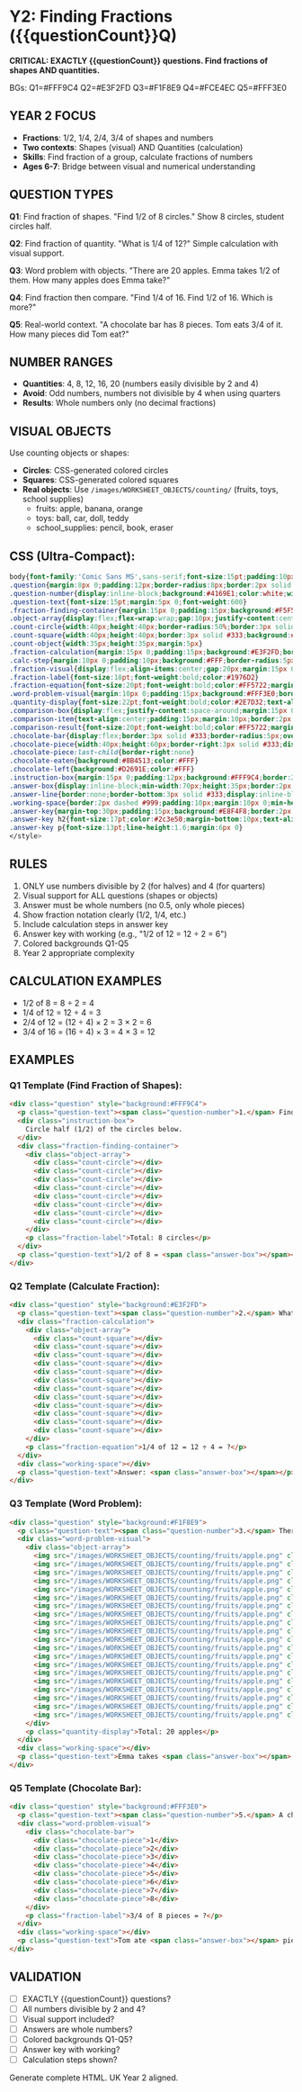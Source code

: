 # Y2: Finding Fractions ({{questionCount}}Q)

**CRITICAL: EXACTLY {{questionCount}} questions. Find fractions of shapes AND quantities.**

BGs: Q1=#FFF9C4 Q2=#E3F2FD Q3=#F1F8E9 Q4=#FCE4EC Q5=#FFF3E0

## YEAR 2 FOCUS
- **Fractions**: 1/2, 1/4, 2/4, 3/4 of shapes and numbers
- **Two contexts**: Shapes (visual) AND Quantities (calculation)
- **Skills**: Find fraction of a group, calculate fractions of numbers
- **Ages 6-7**: Bridge between visual and numerical understanding

## QUESTION TYPES

**Q1**: Find fraction of shapes. "Find 1/2 of 8 circles." Show 8 circles, student circles half.

**Q2**: Find fraction of quantity. "What is 1/4 of 12?" Simple calculation with visual support.

**Q3**: Word problem with objects. "There are 20 apples. Emma takes 1/2 of them. How many apples does Emma take?"

**Q4**: Find fraction then compare. "Find 1/4 of 16. Find 1/2 of 16. Which is more?"

**Q5**: Real-world context. "A chocolate bar has 8 pieces. Tom eats 3/4 of it. How many pieces did Tom eat?"

## NUMBER RANGES
- **Quantities**: 4, 8, 12, 16, 20 (numbers easily divisible by 2 and 4)
- **Avoid**: Odd numbers, numbers not divisible by 4 when using quarters
- **Results**: Whole numbers only (no decimal fractions)

## VISUAL OBJECTS
Use counting objects or shapes:
- **Circles**: CSS-generated colored circles
- **Squares**: CSS-generated colored squares
- **Real objects**: Use `/images/WORKSHEET_OBJECTS/counting/` (fruits, toys, school supplies)
  - fruits: apple, banana, orange
  - toys: ball, car, doll, teddy
  - school_supplies: pencil, book, eraser

## CSS (Ultra-Compact):
```css
body{font-family:'Comic Sans MS',sans-serif;font-size:15pt;padding:10px;line-height:1.4}
.question{margin:8px 0;padding:12px;border-radius:8px;border:2px solid #ddd}
.question-number{display:inline-block;background:#4169E1;color:white;width:30px;height:30px;line-height:30px;text-align:center;border-radius:50%;margin-right:8px;font-weight:bold;font-size:14pt}
.question-text{font-size:15pt;margin:5px 0;font-weight:600}
.fraction-finding-container{margin:15px 0;padding:15px;background:#F5F5F5;border-radius:8px}
.object-array{display:flex;flex-wrap:wrap;gap:10px;justify-content:center;margin:15px 0}
.count-circle{width:40px;height:40px;border-radius:50%;border:3px solid #333;background:#4CAF50;display:inline-block}
.count-square{width:40px;height:40px;border:3px solid #333;background:#2196F3;display:inline-block;border-radius:3px}
.count-object{width:35px;height:35px;margin:5px}
.fraction-calculation{margin:15px 0;padding:15px;background:#E3F2FD;border:2px solid #1976D2;border-radius:8px}
.calc-step{margin:10px 0;padding:10px;background:#FFF;border-radius:5px;font-size:16pt}
.fraction-visual{display:flex;align-items:center;gap:20px;margin:15px 0;justify-content:center}
.fraction-label{font-size:18pt;font-weight:bold;color:#1976D2}
.fraction-equation{font-size:20pt;font-weight:bold;color:#FF5722;margin:15px 0;text-align:center}
.word-problem-visual{margin:10px 0;padding:15px;background:#FFF3E0;border:2px dashed #FF9800;border-radius:8px}
.quantity-display{font-size:22pt;font-weight:bold;color:#2E7D32;text-align:center;margin:10px 0}
.comparison-box{display:flex;justify-content:space-around;margin:15px 0;flex-wrap:wrap}
.comparison-item{text-align:center;padding:15px;margin:10px;border:2px solid #ddd;border-radius:8px;background:#FFF;min-width:150px}
.comparison-result{font-size:20pt;font-weight:bold;color:#FF5722;margin:10px 0}
.chocolate-bar{display:flex;border:3px solid #333;border-radius:5px;overflow:hidden;margin:15px auto;max-width:320px}
.chocolate-piece{width:40px;height:60px;border-right:3px solid #333;display:flex;align-items:center;justify-content:center;font-weight:bold;font-size:12pt}
.chocolate-piece:last-child{border-right:none}
.chocolate-eaten{background:#8B4513;color:#FFF}
.chocolate-left{background:#D2691E;color:#FFF}
.instruction-box{margin:15px 0;padding:12px;background:#FFF9C4;border:2px dashed #FF9800;border-radius:8px;font-size:16pt;font-weight:600;text-align:center}
.answer-box{display:inline-block;min-width:70px;height:35px;border:2px solid #333;border-radius:5px;background:#FFF;vertical-align:middle;margin:0 5px}
.answer-line{border:none;border-bottom:3px solid #333;display:inline-block;min-width:70px;margin:0 5px;background:transparent}
.working-space{border:2px dashed #999;padding:10px;margin:10px 0;min-height:60px;background:#FAFAFA;border-radius:6px}
.answer-key{margin-top:30px;padding:15px;background:#E8F4F8;border:2px solid #4169E1;border-radius:8px;page-break-before:always}
.answer-key h2{font-size:17pt;color:#2c3e50;margin-bottom:10px;text-align:center}
.answer-key p{font-size:13pt;line-height:1.6;margin:6px 0}
</style>
```

## RULES

1. ONLY use numbers divisible by 2 (for halves) and 4 (for quarters)
2. Visual support for ALL questions (shapes or objects)
3. Answer must be whole numbers (no 0.5, only whole pieces)
4. Show fraction notation clearly (1/2, 1/4, etc.)
5. Include calculation steps in answer key
6. Answer key with working (e.g., "1/2 of 12 = 12 ÷ 2 = 6")
7. Colored backgrounds Q1-Q5
8. Year 2 appropriate complexity

## CALCULATION EXAMPLES
- 1/2 of 8 = 8 ÷ 2 = 4
- 1/4 of 12 = 12 ÷ 4 = 3
- 2/4 of 12 = (12 ÷ 4) × 2 = 3 × 2 = 6
- 3/4 of 16 = (16 ÷ 4) × 3 = 4 × 3 = 12

## EXAMPLES

### Q1 Template (Find Fraction of Shapes):
```html
<div class="question" style="background:#FFF9C4">
  <p class="question-text"><span class="question-number">1.</span> Find 1/2 of the circles.</p>
  <div class="instruction-box">
    Circle half (1/2) of the circles below.
  </div>
  <div class="fraction-finding-container">
    <div class="object-array">
      <div class="count-circle"></div>
      <div class="count-circle"></div>
      <div class="count-circle"></div>
      <div class="count-circle"></div>
      <div class="count-circle"></div>
      <div class="count-circle"></div>
      <div class="count-circle"></div>
      <div class="count-circle"></div>
    </div>
    <p class="fraction-label">Total: 8 circles</p>
  </div>
  <p class="question-text">1/2 of 8 = <span class="answer-box"></span></p>
</div>
```

### Q2 Template (Calculate Fraction):
```html
<div class="question" style="background:#E3F2FD">
  <p class="question-text"><span class="question-number">2.</span> What is 1/4 of 12?</p>
  <div class="fraction-calculation">
    <div class="object-array">
      <div class="count-square"></div>
      <div class="count-square"></div>
      <div class="count-square"></div>
      <div class="count-square"></div>
      <div class="count-square"></div>
      <div class="count-square"></div>
      <div class="count-square"></div>
      <div class="count-square"></div>
      <div class="count-square"></div>
      <div class="count-square"></div>
      <div class="count-square"></div>
      <div class="count-square"></div>
    </div>
    <p class="fraction-equation">1/4 of 12 = 12 ÷ 4 = ?</p>
  </div>
  <div class="working-space"></div>
  <p class="question-text">Answer: <span class="answer-box"></span></p>
</div>
```

### Q3 Template (Word Problem):
```html
<div class="question" style="background:#F1F8E9">
  <p class="question-text"><span class="question-number">3.</span> There are 20 apples. Emma takes 1/2 of them. How many apples does Emma take?</p>
  <div class="word-problem-visual">
    <div class="object-array">
      <img src="/images/WORKSHEET_OBJECTS/counting/fruits/apple.png" class="count-object" alt="apple">
      <img src="/images/WORKSHEET_OBJECTS/counting/fruits/apple.png" class="count-object" alt="apple">
      <img src="/images/WORKSHEET_OBJECTS/counting/fruits/apple.png" class="count-object" alt="apple">
      <img src="/images/WORKSHEET_OBJECTS/counting/fruits/apple.png" class="count-object" alt="apple">
      <img src="/images/WORKSHEET_OBJECTS/counting/fruits/apple.png" class="count-object" alt="apple">
      <img src="/images/WORKSHEET_OBJECTS/counting/fruits/apple.png" class="count-object" alt="apple">
      <img src="/images/WORKSHEET_OBJECTS/counting/fruits/apple.png" class="count-object" alt="apple">
      <img src="/images/WORKSHEET_OBJECTS/counting/fruits/apple.png" class="count-object" alt="apple">
      <img src="/images/WORKSHEET_OBJECTS/counting/fruits/apple.png" class="count-object" alt="apple">
      <img src="/images/WORKSHEET_OBJECTS/counting/fruits/apple.png" class="count-object" alt="apple">
      <img src="/images/WORKSHEET_OBJECTS/counting/fruits/apple.png" class="count-object" alt="apple">
      <img src="/images/WORKSHEET_OBJECTS/counting/fruits/apple.png" class="count-object" alt="apple">
      <img src="/images/WORKSHEET_OBJECTS/counting/fruits/apple.png" class="count-object" alt="apple">
      <img src="/images/WORKSHEET_OBJECTS/counting/fruits/apple.png" class="count-object" alt="apple">
      <img src="/images/WORKSHEET_OBJECTS/counting/fruits/apple.png" class="count-object" alt="apple">
      <img src="/images/WORKSHEET_OBJECTS/counting/fruits/apple.png" class="count-object" alt="apple">
      <img src="/images/WORKSHEET_OBJECTS/counting/fruits/apple.png" class="count-object" alt="apple">
      <img src="/images/WORKSHEET_OBJECTS/counting/fruits/apple.png" class="count-object" alt="apple">
      <img src="/images/WORKSHEET_OBJECTS/counting/fruits/apple.png" class="count-object" alt="apple">
      <img src="/images/WORKSHEET_OBJECTS/counting/fruits/apple.png" class="count-object" alt="apple">
    </div>
    <p class="quantity-display">Total: 20 apples</p>
  </div>
  <div class="working-space"></div>
  <p class="question-text">Emma takes <span class="answer-box"></span> apples.</p>
</div>
```

### Q5 Template (Chocolate Bar):
```html
<div class="question" style="background:#FFF3E0">
  <p class="question-text"><span class="question-number">5.</span> A chocolate bar has 8 pieces. Tom eats 3/4 of it. How many pieces did Tom eat?</p>
  <div class="word-problem-visual">
    <div class="chocolate-bar">
      <div class="chocolate-piece">1</div>
      <div class="chocolate-piece">2</div>
      <div class="chocolate-piece">3</div>
      <div class="chocolate-piece">4</div>
      <div class="chocolate-piece">5</div>
      <div class="chocolate-piece">6</div>
      <div class="chocolate-piece">7</div>
      <div class="chocolate-piece">8</div>
    </div>
    <p class="fraction-label">3/4 of 8 pieces = ?</p>
  </div>
  <div class="working-space"></div>
  <p class="question-text">Tom ate <span class="answer-box"></span> pieces.</p>
</div>
```

## VALIDATION

- [ ] EXACTLY {{questionCount}} questions?
- [ ] All numbers divisible by 2 and 4?
- [ ] Visual support included?
- [ ] Answers are whole numbers?
- [ ] Colored backgrounds Q1-Q5?
- [ ] Answer key with working?
- [ ] Calculation steps shown?

Generate complete HTML. UK Year 2 aligned.
